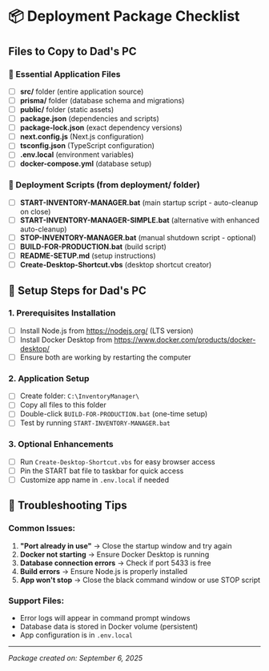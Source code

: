 # 📦 Deployment Package Checklist

## Files to Copy to Dad's PC

### 📁 Essential Application Files
- [ ] **src/** folder (entire application source)
- [ ] **prisma/** folder (database schema and migrations)
- [ ] **public/** folder (static assets)
- [ ] **package.json** (dependencies and scripts)
- [ ] **package-lock.json** (exact dependency versions)
- [ ] **next.config.js** (Next.js configuration)
- [ ] **tsconfig.json** (TypeScript configuration)
- [ ] **.env.local** (environment variables)
- [ ] **docker-compose.yml** (database setup)

### 📁 Deployment Scripts (from deployment/ folder)
- [ ] **START-INVENTORY-MANAGER.bat** (main startup script - auto-cleanup on close)
- [ ] **START-INVENTORY-MANAGER-SIMPLE.bat** (alternative with enhanced auto-cleanup)
- [ ] **STOP-INVENTORY-MANAGER.bat** (manual shutdown script - optional)
- [ ] **BUILD-FOR-PRODUCTION.bat** (build script)
- [ ] **README-SETUP.md** (setup instructions)
- [ ] **Create-Desktop-Shortcut.vbs** (desktop shortcut creator)

## 🚀 Setup Steps for Dad's PC

### 1. Prerequisites Installation
- [ ] Install Node.js from https://nodejs.org/ (LTS version)
- [ ] Install Docker Desktop from https://www.docker.com/products/docker-desktop/
- [ ] Ensure both are working by restarting the computer

### 2. Application Setup
- [ ] Create folder: `C:\InventoryManager\`
- [ ] Copy all files to this folder
- [ ] Double-click `BUILD-FOR-PRODUCTION.bat` (one-time setup)
- [ ] Test by running `START-INVENTORY-MANAGER.bat`

### 3. Optional Enhancements
- [ ] Run `Create-Desktop-Shortcut.vbs` for easy browser access
- [ ] Pin the START bat file to taskbar for quick access
- [ ] Customize app name in `.env.local` if needed

## 🔧 Troubleshooting Tips

### Common Issues:
1. **"Port already in use"** → Close the startup window and try again
2. **Docker not starting** → Ensure Docker Desktop is running
3. **Database connection errors** → Check if port 5433 is free
4. **Build errors** → Ensure Node.js is properly installed
5. **App won't stop** → Close the black command window or use STOP script

### Support Files:
- Error logs will appear in command prompt windows
- Database data is stored in Docker volume (persistent)
- App configuration is in `.env.local`

---
*Package created on: September 6, 2025*
